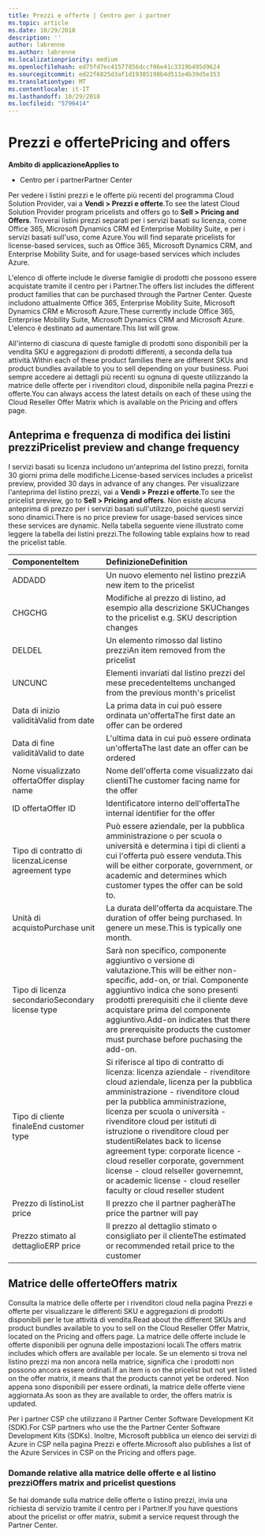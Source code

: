 ```yaml
---
title: Prezzi e offerte | Centro per i partner
ms.topic: article
ms.date: 10/29/2018
description: ''
author: labrenne
ms.author: labrenne
ms.localizationpriority: medium
ms.openlocfilehash: ed75fd7ec41577856dccf06e41c3319b495d9624
ms.sourcegitcommit: ed22f6825d3af1d19385198b4d511e4b39d5e353
ms.translationtype: MT
ms.contentlocale: it-IT
ms.lasthandoff: 10/29/2018
ms.locfileid: "5796414"
---
```

# <a name="pricing-and-offers"></a><span data-ttu-id="ba56b-102">Prezzi e offerte</span><span class="sxs-lookup"><span data-stu-id="ba56b-102">Pricing and offers</span></span>

**<span data-ttu-id="ba56b-103">Ambito di applicazione</span><span class="sxs-lookup"><span data-stu-id="ba56b-103">Applies to</span></span>**

-  <span data-ttu-id="ba56b-104">Centro per i partner</span><span class="sxs-lookup"><span data-stu-id="ba56b-104">Partner Center</span></span>

<span data-ttu-id="ba56b-105">Per vedere i listini prezzi e le offerte più recenti del programma Cloud Solution Provider, vai a **Vendi > Prezzi e offerte**.</span><span class="sxs-lookup"><span data-stu-id="ba56b-105">To see the latest Cloud Solution Provider program pricelists and offers go to **Sell > Pricing and Offers**.</span></span> <span data-ttu-id="ba56b-106">Troverai listini prezzi separati per i servizi basati su licenza, come Office 365, Microsoft Dynamics CRM ed Enterprise Mobility Suite, e per i servizi basati sull'uso, come Azure.</span><span class="sxs-lookup"><span data-stu-id="ba56b-106">You will find separate pricelists for license-based services, such as Office 365, Microsoft Dynamics CRM, and Enterprise Mobility Suite, and for usage-based services which includes Azure.</span></span> 

<span data-ttu-id="ba56b-107">L'elenco di offerte include le diverse famiglie di prodotti che possono essere acquistate tramite il centro per i Partner.</span><span class="sxs-lookup"><span data-stu-id="ba56b-107">The offers list includes the different product families that can be purchased through the Partner Center.</span></span> <span data-ttu-id="ba56b-108">Queste includono attualmente Office 365, Enterprise Mobility Suite, Microsoft Dynamics CRM e Microsoft Azure.</span><span class="sxs-lookup"><span data-stu-id="ba56b-108">These currently include Office 365, Enterprise Mobility Suite, Microsoft Dynamics CRM and Microsoft Azure.</span></span> <span data-ttu-id="ba56b-109">L'elenco è destinato ad aumentare.</span><span class="sxs-lookup"><span data-stu-id="ba56b-109">This list will grow.</span></span>

<span data-ttu-id="ba56b-110">All'interno di ciascuna di queste famiglie di prodotti sono disponibili per la vendita SKU e aggregazioni di prodotti differenti, a seconda della tua attività.</span><span class="sxs-lookup"><span data-stu-id="ba56b-110">Within each of these product families there are different SKUs and product bundles available to you to sell depending on your business.</span></span> <span data-ttu-id="ba56b-111">Puoi sempre accedere ai dettagli più recenti su ognuna di queste utilizzando la matrice delle offerte per i rivenditori cloud, disponibile nella pagina Prezzi e offerte.</span><span class="sxs-lookup"><span data-stu-id="ba56b-111">You can always access the latest details on each of these using the Cloud Reseller Offer Matrix which is available on the Pricing and offers page.</span></span>

## <a name="pricelist-preview-and-change-frequency"></a><span data-ttu-id="ba56b-112">Anteprima e frequenza di modifica dei listini prezzi</span><span class="sxs-lookup"><span data-stu-id="ba56b-112">Pricelist preview and change frequency</span></span> 

<span data-ttu-id="ba56b-113">I servizi basati su licenza includono un'anteprima del listino prezzi, fornita 30 giorni prima delle modifiche.</span><span class="sxs-lookup"><span data-stu-id="ba56b-113">License-based services includes a pricelist preview, provided 30 days in advance of any changes.</span></span> <span data-ttu-id="ba56b-114">Per visualizzare l'anteprima del listino prezzi, vai a **Vendi > Prezzi e offerte**.</span><span class="sxs-lookup"><span data-stu-id="ba56b-114">To see the pricelist preview, go to **Sell > Pricing and offers**.</span></span> <span data-ttu-id="ba56b-115">Non esiste alcuna anteprima di prezzo per i servizi basati sull'utilizzo, poiché questi servizi sono dinamici.</span><span class="sxs-lookup"><span data-stu-id="ba56b-115">There is no price preview for usage-based services since these services are dynamic.</span></span> <span data-ttu-id="ba56b-116">Nella tabella seguente viene illustrato come leggere la tabella dei listini prezzi.</span><span class="sxs-lookup"><span data-stu-id="ba56b-116">The following table explains how to read the pricelist table.</span></span>

|**<span data-ttu-id="ba56b-117">Componente</span><span class="sxs-lookup"><span data-stu-id="ba56b-117">Item</span></span>**        |**<span data-ttu-id="ba56b-118">Definizione</span><span class="sxs-lookup"><span data-stu-id="ba56b-118">Definition</span></span>**      |
|:-----------   |:-----------   |
|<span data-ttu-id="ba56b-119">ADD</span><span class="sxs-lookup"><span data-stu-id="ba56b-119">ADD</span></span>   |<span data-ttu-id="ba56b-120">Un nuovo elemento nel listino prezzi</span><span class="sxs-lookup"><span data-stu-id="ba56b-120">A new item to the pricelist</span></span>|
|<span data-ttu-id="ba56b-121">CHG</span><span class="sxs-lookup"><span data-stu-id="ba56b-121">CHG</span></span>   |<span data-ttu-id="ba56b-122">Modifiche al prezzo di listino, ad esempio alla descrizione SKU</span><span class="sxs-lookup"><span data-stu-id="ba56b-122">Changes to the pricelist e.g. SKU description changes</span></span>|
|<span data-ttu-id="ba56b-123">DEL</span><span class="sxs-lookup"><span data-stu-id="ba56b-123">DEL</span></span>   |<span data-ttu-id="ba56b-124">Un elemento rimosso dal listino prezzi</span><span class="sxs-lookup"><span data-stu-id="ba56b-124">An item removed from the pricelist</span></span>|
|<span data-ttu-id="ba56b-125">UNC</span><span class="sxs-lookup"><span data-stu-id="ba56b-125">UNC</span></span>   |<span data-ttu-id="ba56b-126">Elementi invariati dal listino prezzi del mese precedente</span><span class="sxs-lookup"><span data-stu-id="ba56b-126">Items unchanged from the previous month's pricelist</span></span>   |
|<span data-ttu-id="ba56b-127">Data di inizio validità</span><span class="sxs-lookup"><span data-stu-id="ba56b-127">Valid from date</span></span>   |<span data-ttu-id="ba56b-128">La prima data in cui può essere ordinata un'offerta</span><span class="sxs-lookup"><span data-stu-id="ba56b-128">The first date an offer can be ordered</span></span>    |
|<span data-ttu-id="ba56b-129">Data di fine validità</span><span class="sxs-lookup"><span data-stu-id="ba56b-129">Valid to date</span></span>   |<span data-ttu-id="ba56b-130">L'ultima data in cui può essere ordinata un'offerta</span><span class="sxs-lookup"><span data-stu-id="ba56b-130">The last date an offer can be ordered</span></span>   |
|<span data-ttu-id="ba56b-131">Nome visualizzato offerta</span><span class="sxs-lookup"><span data-stu-id="ba56b-131">Offer display name</span></span>   |<span data-ttu-id="ba56b-132">Nome dell'offerta come visualizzato dai clienti</span><span class="sxs-lookup"><span data-stu-id="ba56b-132">The customer facing name for the offer</span></span>   |
|<span data-ttu-id="ba56b-133">ID offerta</span><span class="sxs-lookup"><span data-stu-id="ba56b-133">Offer ID</span></span>   |<span data-ttu-id="ba56b-134">Identificatore interno dell'offerta</span><span class="sxs-lookup"><span data-stu-id="ba56b-134">The internal identifier for the offer</span></span>   |
|<span data-ttu-id="ba56b-135">Tipo di contratto di licenza</span><span class="sxs-lookup"><span data-stu-id="ba56b-135">License agreement type</span></span>   |<span data-ttu-id="ba56b-136">Può essere aziendale, per la pubblica amministrazione o per scuola o università e determina i tipi di clienti a cui l'offerta può essere venduta.</span><span class="sxs-lookup"><span data-stu-id="ba56b-136">This will be either corporate, government, or academic and determines which customer types the offer can be sold to.</span></span>|
|<span data-ttu-id="ba56b-137">Unità di acquisto</span><span class="sxs-lookup"><span data-stu-id="ba56b-137">Purchase unit</span></span>   |<span data-ttu-id="ba56b-138">La durata dell'offerta da acquistare.</span><span class="sxs-lookup"><span data-stu-id="ba56b-138">The duration of offer being purchased.</span></span> <span data-ttu-id="ba56b-139">In genere un mese.</span><span class="sxs-lookup"><span data-stu-id="ba56b-139">This is typically one month.</span></span>   |
|<span data-ttu-id="ba56b-140">Tipo di licenza secondario</span><span class="sxs-lookup"><span data-stu-id="ba56b-140">Secondary license type</span></span>   |<span data-ttu-id="ba56b-141">Sarà non specifico, componente aggiuntivo o versione di valutazione.</span><span class="sxs-lookup"><span data-stu-id="ba56b-141">This will be either non-specific, add-on, or trial.</span></span> <span data-ttu-id="ba56b-142">Componente aggiuntivo indica che sono presenti prodotti prerequisiti che il cliente deve acquistare prima del componente aggiuntivo.</span><span class="sxs-lookup"><span data-stu-id="ba56b-142">Add-on indicates that there are prerequisite products the customer must purchase before puchasing the add-on.</span></span>|
|<span data-ttu-id="ba56b-143">Tipo di cliente finale</span><span class="sxs-lookup"><span data-stu-id="ba56b-143">End customer type</span></span>   |<span data-ttu-id="ba56b-144">Si riferisce al tipo di contratto di licenza: licenza aziendale - rivenditore cloud aziendale, licenza per la pubblica amministrazione - rivenditore cloud per la pubblica amministrazione, licenza per scuola o università - rivenditore cloud per istituti di istruzione o rivenditore cloud per studenti</span><span class="sxs-lookup"><span data-stu-id="ba56b-144">Relates back to license agreement type: corporate licence - cloud reseller corporate, government license - cloud relseller governemnt, or academic license - cloud reseller faculty or cloud reseller student</span></span>   |
|<span data-ttu-id="ba56b-145">Prezzo di listino</span><span class="sxs-lookup"><span data-stu-id="ba56b-145">List price</span></span>   |<span data-ttu-id="ba56b-146">Il prezzo che il partner pagherà</span><span class="sxs-lookup"><span data-stu-id="ba56b-146">The price the partner will pay</span></span>   |
|<span data-ttu-id="ba56b-147">Prezzo stimato al dettaglio</span><span class="sxs-lookup"><span data-stu-id="ba56b-147">ERP price</span></span>   |<span data-ttu-id="ba56b-148">Il prezzo al dettaglio stimato o consigliato per il cliente</span><span class="sxs-lookup"><span data-stu-id="ba56b-148">The estimated or recommended retail price to the customer</span></span>   |

## <a name="offers-matrix"></a><span data-ttu-id="ba56b-149">Matrice delle offerte</span><span class="sxs-lookup"><span data-stu-id="ba56b-149">Offers matrix</span></span>

<span data-ttu-id="ba56b-150">Consulta la matrice delle offerte per i rivenditori cloud nella pagina Prezzi e offerte per visualizzare le differenti SKU e aggregazioni di prodotti disponibili per le tue attività di vendita.</span><span class="sxs-lookup"><span data-stu-id="ba56b-150">Read about the different SKUs and product bundles available to you to sell on the Cloud Reseller Offer Matrix, located on the Pricing and offers page.</span></span> <span data-ttu-id="ba56b-151">La matrice delle offerte include le offerte disponibili per ognuna delle impostazioni locali.</span><span class="sxs-lookup"><span data-stu-id="ba56b-151">The offers matrix includes which offers are available per locale.</span></span> <span data-ttu-id="ba56b-152">Se un elemento si trova nel listino prezzi ma non ancora nella matrice, significa che i prodotti non possono ancora essere ordinati.</span><span class="sxs-lookup"><span data-stu-id="ba56b-152">If an item is on the pricelist but not yet listed on the offer matrix, it means that the products cannot yet be ordered.</span></span> <span data-ttu-id="ba56b-153">Non appena sono disponibili per essere ordinati, la matrice delle offerte viene aggiornata.</span><span class="sxs-lookup"><span data-stu-id="ba56b-153">As soon as they are available to order, the offers matrix is updated.</span></span>

<span data-ttu-id="ba56b-154">Per i partner CSP che utilizzano il Partner Center Software Development Kit (SDK).</span><span class="sxs-lookup"><span data-stu-id="ba56b-154">For CSP partners who use the the Partner Center Software Development Kits (SDKs).</span></span> <span data-ttu-id="ba56b-155">Inoltre, Microsoft pubblica un elenco dei servizi di Azure in CSP nella pagina Prezzi e offerte.</span><span class="sxs-lookup"><span data-stu-id="ba56b-155">Microsoft also publishes a list of the Azure Services in CSP on the Pricing and offers page.</span></span>

### <a name="offers-matrix-and-pricelist-questions"></a><span data-ttu-id="ba56b-156">Domande relative alla matrice delle offerte e al listino prezzi</span><span class="sxs-lookup"><span data-stu-id="ba56b-156">Offers matrix and pricelist questions</span></span>

<span data-ttu-id="ba56b-157">Se hai domande sulla matrice delle offerte o listino prezzi, invia una richiesta di servizio tramite il centro per i Partner.</span><span class="sxs-lookup"><span data-stu-id="ba56b-157">If you have questions about the pricelist or offer matrix, submit a service request through the Partner Center.</span></span>

